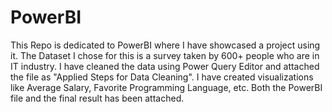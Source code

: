 # PowerBI
This Repo is dedicated to PowerBI where I have showcased a project using it.
The Dataset I chose for this is a survey taken by 600+ people who are in IT industry.
I have cleaned the data using Power Query Editor and attached the file as "Applied Steps for Data Cleaning".
I have created visualizations like Average Salary, Favorite Programming Language, etc.
Both the PowerBI file and the final result has been attached.

